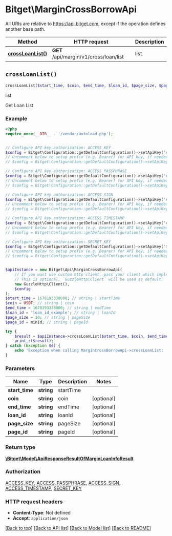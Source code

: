 # Bitget\MarginCrossBorrowApi

All URIs are relative to https://api.bitget.com, except if the operation defines another base path.

| Method | HTTP request | Description |
| ------------- | ------------- | ------------- |
| [**crossLoanList()**](MarginCrossBorrowApi.md#crossLoanList) | **GET** /api/margin/v1/cross/loan/list | list |


## `crossLoanList()`

```php
crossLoanList($start_time, $coin, $end_time, $loan_id, $page_size, $page_id): \Bitget\Model\ApiResponseResultOfMarginLoanInfoResult
```

list

Get Loan List

### Example

```php
<?php
require_once(__DIR__ . '/vendor/autoload.php');


// Configure API key authorization: ACCESS_KEY
$config = Bitget\Configuration::getDefaultConfiguration()->setApiKey('ACCESS-KEY', 'YOUR_API_KEY');
// Uncomment below to setup prefix (e.g. Bearer) for API key, if needed
// $config = Bitget\Configuration::getDefaultConfiguration()->setApiKeyPrefix('ACCESS-KEY', 'Bearer');

// Configure API key authorization: ACCESS_PASSPHRASE
$config = Bitget\Configuration::getDefaultConfiguration()->setApiKey('ACCESS-PASSPHRASE', 'YOUR_API_KEY');
// Uncomment below to setup prefix (e.g. Bearer) for API key, if needed
// $config = Bitget\Configuration::getDefaultConfiguration()->setApiKeyPrefix('ACCESS-PASSPHRASE', 'Bearer');

// Configure API key authorization: ACCESS_SIGN
$config = Bitget\Configuration::getDefaultConfiguration()->setApiKey('ACCESS-SIGN', 'YOUR_API_KEY');
// Uncomment below to setup prefix (e.g. Bearer) for API key, if needed
// $config = Bitget\Configuration::getDefaultConfiguration()->setApiKeyPrefix('ACCESS-SIGN', 'Bearer');

// Configure API key authorization: ACCESS_TIMESTAMP
$config = Bitget\Configuration::getDefaultConfiguration()->setApiKey('ACCESS-TIMESTAMP', 'YOUR_API_KEY');
// Uncomment below to setup prefix (e.g. Bearer) for API key, if needed
// $config = Bitget\Configuration::getDefaultConfiguration()->setApiKeyPrefix('ACCESS-TIMESTAMP', 'Bearer');

// Configure API key authorization: SECRET_KEY
$config = Bitget\Configuration::getDefaultConfiguration()->setApiKey('SECRET-KEY', 'YOUR_API_KEY');
// Uncomment below to setup prefix (e.g. Bearer) for API key, if needed
// $config = Bitget\Configuration::getDefaultConfiguration()->setApiKeyPrefix('SECRET-KEY', 'Bearer');


$apiInstance = new Bitget\Api\MarginCrossBorrowApi(
    // If you want use custom http client, pass your client which implements `GuzzleHttp\ClientInterface`.
    // This is optional, `GuzzleHttp\Client` will be used as default.
    new GuzzleHttp\Client(),
    $config
);
$start_time = 1678193338000; // string | startTime
$coin = USDT; // string | coin
$end_time = 1678193338000; // string | endTime
$loan_id = 'loan_id_example'; // string | loanId
$page_size = 10; // string | pageSize
$page_id = minId; // string | pageId

try {
    $result = $apiInstance->crossLoanList($start_time, $coin, $end_time, $loan_id, $page_size, $page_id);
    print_r($result);
} catch (Exception $e) {
    echo 'Exception when calling MarginCrossBorrowApi->crossLoanList: ', $e->getMessage(), PHP_EOL;
}
```

### Parameters

| Name | Type | Description  | Notes |
| ------------- | ------------- | ------------- | ------------- |
| **start_time** | **string**| startTime | |
| **coin** | **string**| coin | [optional] |
| **end_time** | **string**| endTime | [optional] |
| **loan_id** | **string**| loanId | [optional] |
| **page_size** | **string**| pageSize | [optional] |
| **page_id** | **string**| pageId | [optional] |

### Return type

[**\Bitget\Model\ApiResponseResultOfMarginLoanInfoResult**](../Model/ApiResponseResultOfMarginLoanInfoResult.md)

### Authorization

[ACCESS_KEY](../../README.md#ACCESS_KEY), [ACCESS_PASSPHRASE](../../README.md#ACCESS_PASSPHRASE), [ACCESS_SIGN](../../README.md#ACCESS_SIGN), [ACCESS_TIMESTAMP](../../README.md#ACCESS_TIMESTAMP), [SECRET_KEY](../../README.md#SECRET_KEY)

### HTTP request headers

- **Content-Type**: Not defined
- **Accept**: `application/json`

[[Back to top]](#) [[Back to API list]](../../README.md#endpoints)
[[Back to Model list]](../../README.md#models)
[[Back to README]](../../README.md)
